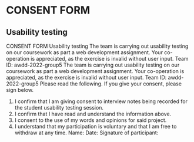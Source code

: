 # CONSENT FORM

## Usability testing

CONSENT FORM
Usability testing
The team is carrying out usability testing on our coursework as part a web development assignment. Your co-operation is appreciated, as the exercise is invalid without user input.
Team ID: awdd-2022-group5
The team is carrying out usability testing on our coursework as part a web development assignment. Your co-operation is appreciated, as the exercise is invalid without user input.
Team ID: awdd-2022-group5
Please read the following. If you give your consent, please sign below.
1.	I confirm that I am giving consent to interview notes being recorded for the student usability testing session.
2.	I confirm that I have read and understand the information above.
3.	I consent to the use of my words and opinions for said project.
4.	I understand that my participation is voluntary and that I am free to withdraw at any time.
Name: 
Date: 
Signature of participant:   



